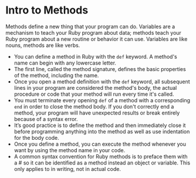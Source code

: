 # Intro to Methods

Methods define a new thing that your program can do. Variables are a mechanism to teach your Ruby program about data; methods teach your Ruby program about a new routine or behavior it can use. Variables are like nouns, methods are like verbs.

- You can define a method in Ruby with the `def` keyword. A method's name can begin with any lowercase letter.
- The first line, called the method signature, defines the basic properties of the method, including the name.
- Once you open a method definition with the `def` keyword, all subsequent lines in your program are considered the method's body, the actual procedure or code that your method will run every time it's called.
- You must terminate every opening `def` of a method with a corresponding `end` in order to close the method body. If you don't correctly end a method, your program will have unexpected results or break entirely because of a syntax error.
- It’s good practice is to define the method and then immediately close it before programming anything into the method as well as use indentation for the body code.
- Once you define a method, you can execute the method whenever you want by using the method name in your code.
- A common syntax convention for Ruby methods is to preface them with a # so it can be identified as a method instead an object or variable. This only applies to in writing, not in actual code.